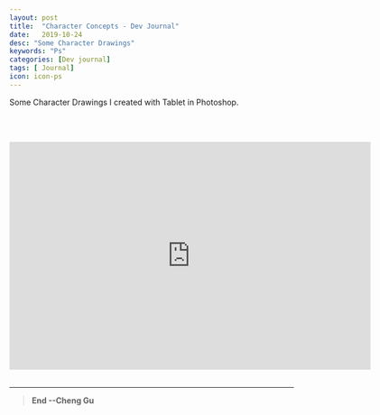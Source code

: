```yaml
---
layout: post
title:  "Character Concepts - Dev Journal"
date:   2019-10-24
desc: "Some Character Drawings"
keywords: "Ps"
categories: [Dev journal]
tags: [ Journal]
icon: icon-ps
---
```

Some Character Drawings I created with Tablet in Photoshop.

<br/><br/>

<iframe src='https://gfycat.com/ifr/BetterWhimsicalGrackle' frameborder='0' scrolling='no' allowfullscreen width='640' height='404'></iframe>
<br/><br/>

---
>**End --Cheng Gu**
